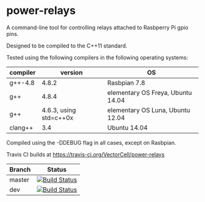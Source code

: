 # power-relays
A command-line tool for controlling relays attached to Rasbperry Pi gpio pins.

Designed to be compiled to the C++11 standard.

Tested using the following compilers in the following operating systems:

| compiler | version | OS |
|----------|---------|----|
| g++-4.8 | 4.8.2 | Rasbpian 7.8 |
| g++ | 4.8.4 | elementary OS Freya, Ubuntu 14.04 |
| g++ | 4.6.3, using std=c++0x | elementary OS Luna, Ubuntu 12.04 |
| clang++ | 3.4 | Ubuntu 14.04 |

Compiled using the -DDEBUG flag in all cases, except on Rasbpian.

Travis CI builds at https://travis-ci.org/VectorCell/power-relays

|Branch      |Status   |
|------------|---------|
|master      | [![Build Status](https://travis-ci.org/VectorCell/power-relays.svg?branch=master)](https://travis-ci.org/VectorCell/power-relays?branch=master) |
|dev         | [![Build Status](https://travis-ci.org/VectorCell/power-relays.svg?branch=dev)](https://travis-ci.org/VectorCell/power-relays?branch=dev) |
